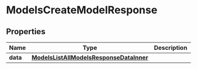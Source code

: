 

# ModelsCreateModelResponse


## Properties

| Name | Type | Description | Notes |
|------------ | ------------- | ------------- | -------------|
|**data** | [**ModelsListAllModelsResponseDataInner**](ModelsListAllModelsResponseDataInner.md) |  |  [optional] |



